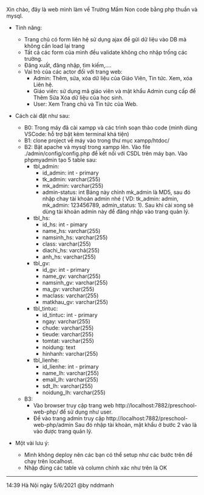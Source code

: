 Xin chào, đây là web mình làm về Trường Mầm Non code bằng php thuần và mysql.

* Tính năng:
    - Trang chủ có form liên hệ sử dụng ajax để gửi dữ liệu vào DB mà không cần load lại trang
    - Tất cả các form của mình đều validate không cho nhập trống các trường.
    - Đăng xuất, đăng nhập, tìm kiếm,....
    - Vai trò của các actor đối với trang web:
        + Admin: Thêm, sửa, xóa dữ liệu của Giáo Viên, Tin tức. Xem, xóa Liên hệ.
        + Giáo viên: sử dụng mã giáo viên và mật khẩu Admin cung cấp để Thêm Sửa Xóa dữ liệu của học sinh.
        + User: Xem Trang chủ và Tin tức của Web.

* Cách cài đặt như sau:
    - B0: Trong máy đã cài xampp và các trình soạn thảo code (mình dùng VSCode: hỗ trợ bật kèm terminal khá tiện)
    - B1: clone project về máy vào trong thư mục xampp/htdoc/
    - B2: Bật apache và mysql trong xampp lên. Vào file ./admin/config/config.php để kết nối với CSDL trên máy bạn. Vào phpmyadmin tạo 5 table sau:
        + tbl_admin:
            - id_admin: int - primary 
            - tk_admin: varchar(255)
            - mk_admin: varchar(255)
            - admin-status: int
            Bảng này chỉnh mk_admin là MD5, sau đó nhập chay tài khoản admin nhé ( VD: tk_admin: admin, mk_admin: 123456789, admin_status: 1).
            Sau khi cài xong sẽ dùng tài khoản admin này để đăng nhập vào trang quản lý.
        + tbl_hs:
            - id_hs: int - pimary
            - name_hs: varchar(255)
            - namsinh_hs: varchar(255)
            - class: varchar(255)
            - diachi_hs: varchả(255)
            - anh_hs: varchar(255)
        + tbl_gv:
            - id_gv: int - primary
            - name_gv: varchar(255)
            - namsinh_gv: varchar(255)
            - ma_gv: varchar(255)
            - maclass: varchar(255)
            - matkhau_gv: varchar(255)
        + tbl_tintuc:
            - id_tintuc: int - primary
            - ngay: varchar(255)
            - chude: varchar(255)
            - tieude: varchar(255)
            - tomtat: varchar(255)
            - noidung: text
            - hinhanh: varchar(255)
        + tbl_lienhe:
            - id_lienhe: int - primary
            - name_lh: varchar(255)
            - email_lh: varchar(255)
            - sdt_lh: varchar(255)
            - noidung_lh: varchar(255)
    - B3: 
        + Vào browser truy cập trang web http://localhost:7882/preschool-web-php/ để sử dụng như user.
        + Để vào trang admin truy cập http://localhost:7882/preschool-web-php/admin Sau đó nhập tài khoản, mật khẩu ở bước 2 vào là vào được trang quản lý.

* Một vài lưu ý:
    - Mình không deploy nên các bạn có thể setup như các bước trên để chạy trên localhost.
    - Nhập đúng các table và column chính xác như trên là OK

----------------------------------------------------------------------------------------------
14:39 Hà Nội ngày 5/6/2021 @by nddmanh
